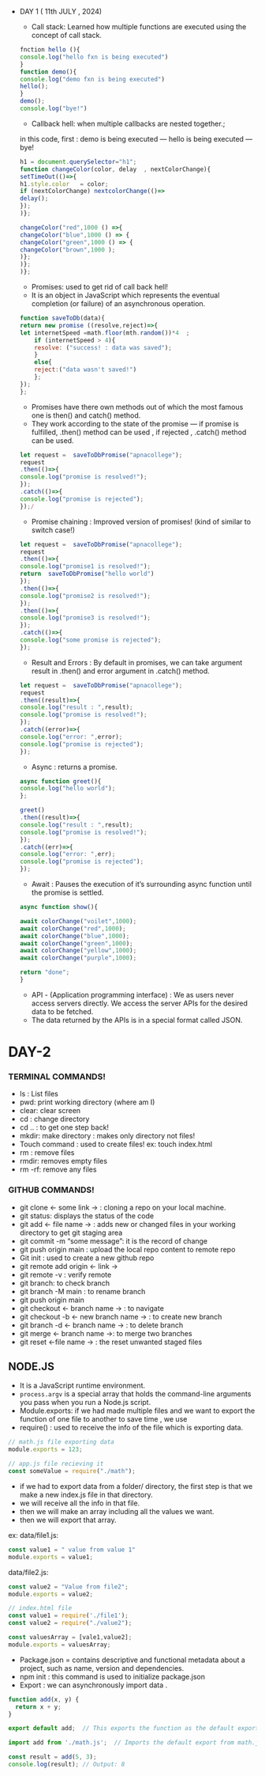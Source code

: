 - DAY 1 ( 11th JULY , 2024)
    - Call stack:  Learned how multiple functions are executed using the concept of call stack.
    
    ```jsx
    fnction hello (){
    console.log("hello fxn is being executed")
    }
    function demo(){
    console.log("demo fxn is being executed")
    hello();
    }
    demo();
    console.log("bye!")
    
    ```
    
    - Callback hell: when multiple callbacks are nested together.;
    
    in this code, first : demo is being executed — hello is being executed — bye!
    
    ```jsx
    h1 = document.querySelector="h1";
    function changeColor(color, delay  , nextColorChange){
    setTimeOut(()=>{
    h1.style.color   = color;
    if (nextColorChange) nextcolorChange(()=>
    delay();
    });
    )};
    
    changeColor("red",1000 () =>{
    changeColor("blue",1000 () => {
    changeColor("green",1000 () => {
    changeColor("brown",1000 );
    )};
    )};
    )};
    
    ```
    
    - Promises: used to get rid of call back hell!
    - It is an object in JavaScript which represents the eventual completion (or  failure) of an asynchronous operation.
    
    ```jsx
    function saveToDb(data){
    return new promise ((resolve,reject)=>{
    let internetSpeed =math.floor(mth.random())*4  ;
    	if (internetSpeed > 4){
    	resolve: ("success! : data was saved");
    	}
    	else{
    	reject:("data wasn't saved!")
    	};
    });
    };
    ```
    
    - Promises have there own methods out of which the most famous one is then() and catch() method.
    - They work according to the state of the promise —  if promise is fulfilled, .then() method can be used ,  if rejected , .catch() method can be used.
    
    ```jsx
    let request =  saveToDbPromise("apnacollege");
    request
    .then(()=>{
    console.log("promise is resolved!");
    });
    .catch(()=>{
    console.log("promise is rejected");
    });/
    ```
    
    - Promise chaining : Improved version of promises! (kind of similar to switch case!)
    
    ```jsx
    let request =  saveToDbPromise("apnacollege");
    request
    .then(()=>{
    console.log("promise1 is resolved!");
    return  saveToDbPromise("hello world")
    });
    .then(()=>{
    console.log("promise2 is resolved!");
    });
    .then(()=>{
    console.log("promise3 is resolved!");
    });
    .catch(()=>{
    console.log("some promise is rejected");
    });
    ```
    
    - Result and Errors : By default in promises, we can take argument result in .then() and error argument in .catch() method.
    
    ```jsx
    let request =  saveToDbPromise("apnacollege");
    request
    .then((result)=>{
    console.log("result : ",result);
    console.log("promise is resolved!");
    });
    .catch((error)=>{
    console.log("error: ",error);
    console.log("promise is rejected");
    });
    ```
    
    - Async : returns a promise.
    
    ```jsx
    async function greet(){
    console.log("hello world");
    };
    
    greet()
    .then((result)=>{
    console.log("result : ",result);
    console.log("promise is resolved!");
    });
    .catch((err)=>{
    console.log("error: ",err);
    console.log("promise is rejected");
    });
    ```
    
    - Await : Pauses the execution of it’s surrounding async  function until the promise is settled.
    
    ```jsx
    async function show(){
    
    await colorChange("voilet",1000);
    await colorChange("red",1000);
    await colorChange("blue",1000);
    await colorChange("green",1000);
    await colorChange("yellow",1000);
    await colorChange("purple",1000);
    
    return "done";
    }
    ```
    
    - API - (Application programming interface) : We as users never  access servers directly. We access the server APIs for the  desired data to be fetched.
    - The data returned by the APIs is in a special format called JSON.
 
  
# DAY-2
### TERMINAL COMMANDS!

- ls : List files
- pwd: print working directory (where am I)
- clear: clear screen
- cd : change directory
- cd .. : to get one step back!
- mkdir: make directory : makes only directory not files!
- Touch command : used to create files! ex: touch index.html
- rm : remove files
- rmdir: removes empty files
- rm -rf: remove any files

### GITHUB COMMANDS!

- git clone ←  some link → : cloning a repo on your local machine.
- git status: displays the status of the code
- git add ← file name → : adds new or changed files in your working directory to get git staging area
- git commit -m “some message”: it is the record of change
- git  push origin main : upload the local repo content to remote repo
- Git init :  used to create a new github repo
- git remote add origin ← link →
- git remote -v : verify remote
- git branch: to check branch
- git branch -M main : to rename branch
- git push origin main
- git checkout ← branch name → : to navigate
- git checkout -b ← new branch name →  : to create new branch
- git branch -d ← branch name → : to delete branch
- git merge ← branch name →: to merge two branches
- git reset ←file name → : the reset unwanted staged files

## NODE.JS

- It is a JavaScript runtime environment.
- `process.argv` is a special array that holds the command-line arguments you pass when you run a Node.js script.
- Module.exports: if we had made multiple files and we want to export the function of one file to another to save time , we use
- require() :  used to receive the info of the file which is exporting data.

```jsx
// math.js file exporting data
module.exports = 123;
```

```jsx
// app.js file recieving it 
const someValue = require("./math");
```

- if we had to export data from  a folder/ directory, the first step is that we make a new index.js file in that directory.
- we will receive all the info in that file.
- then we will make an array including all the values we want.
- then we will export that array.

ex: data/file1.js:

```jsx
const value1 = " value from value 1"
module.exports = value1;
```

data/file2.js:

```jsx
const value2 = "Value from file2";
module.exports = value2;
```

```jsx
// index.html file
const value1 = require('./file1');
const value2 = require("./value2");

const valuesArray = [vale1,value2];
module.exports = valuesArray;
```

- Package.json = contains descriptive and functional metadata about a project, such as name, version and dependencies.
- npm init : this command is  used to initialize package.json
- Export : we can asynchronously import data .

```jsx
function add(x, y) {
  return x + y;
}

export default add;  // This exports the function as the default export

```

```jsx
import add from './math.js';  // Imports the default export from math.js

const result = add(5, 3);
console.log(result); // Output: 8

```
